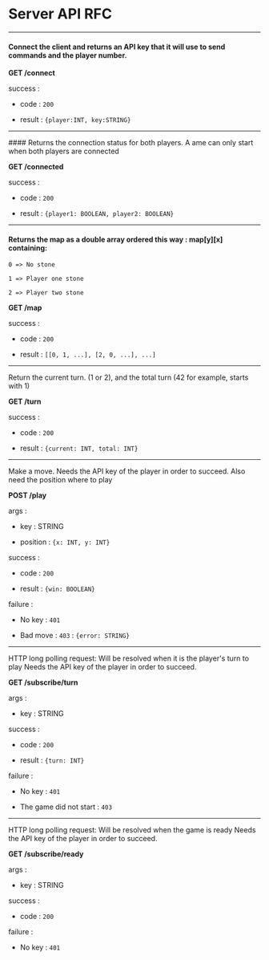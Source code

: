 # Server API RFC

----------

#### Connect the client and returns an API key that it will use to send commands and the player number.

**GET /connect**

success :

* code : `200`

* result : `{player:INT, key:STRING}`

----------

#### Returns the connection status for both players. A ame can only start when both players are connected


**GET /connected**

success :

* code : `200`

* result : `{player1: BOOLEAN, player2: BOOLEAN}`


----------

#### Returns the map as a double array ordered this way : map[y][x] containing:

```
0 => No stone

1 => Player one stone

2 => Player two stone
```


**GET /map**

success :

* code : `200`

* result : `[[0, 1, ...], [2, 0, ...], ...]`


----------

Return the current turn. (1 or 2), and the total turn (42 for example, starts with 1)


**GET /turn**

success :

* code : `200`

* result : `{current: INT, total: INT}`


----------

Make a move. Needs the API key of the player in order to succeed.
Also need the position where to play


**POST /play**

args :

* key : STRING

* position : `{x: INT, y: INT}`

success :

* code : `200`

* result : `{win: BOOLEAN}`

failure :

* No key : `401`

* Bad move : `403` : `{error: STRING}`


----------

HTTP long polling request:
Will be resolved when it is the player's turn to play
Needs the API key of the player in order to succeed.


**GET /subscribe/turn**

args :

* key : STRING

success :

* code : `200`

* result : `{turn: INT}`

failure :

* No key : `401`

* The game did not start : `403`


----------

HTTP long polling request:
Will be resolved when the game is ready
Needs the API key of the player in order to succeed.


**GET /subscribe/ready**

args :

* key : STRING

success :

* code : `200`

failure :

* No key : `401`
